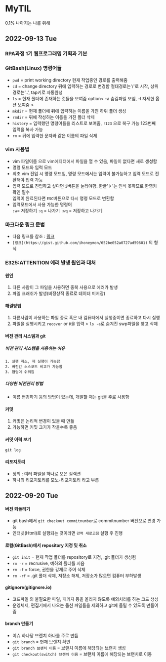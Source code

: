 # MyTIL

0.1% 나아지는 나를 위해

## 2022-09-13 Tue

### RPA과정 1기 웹프로그래밍 기획과 기본

### GitBash(Linux) 명령어들

- `pwd` = print working directory 현재 작업중인 경로를 출력해줌
- `cd` = change directory 뒤에 입력하는 경로로 변경함 절대경로는'/'로 시작, 상위경로는'..', tap키로 자동완성
- `ls` = 현재 폴더에 존재하는 것들을 보여줌 option< -a 숨김파일 보임, -l 자세한 옵션 보여줌 >
- `mkdir` = 현재 폴더에 뒤에 입력하는 이름을 가진 하위 폴더 생성
- `rmdir` = 뒤에 작성하는 이름을 가진 폴더 삭제
- `history` = 입력했던 명령어들을 리스트로 보여줌, `!123` 으로 복구 가능 123번째 입력을 복사 가능
- `rm` = 뒤에 입력한 문자와 같은 이름의 파일 삭제

### vim 사용법

- vim 파일이름 으로 vim에디터에서 파일을 열 수 있음, 파일이 없다면 새로 생성함
- 명령 모드와 입력 모드
- 최초 vim 진입 시 명령 모드임, 명령 모드에서는 입력이 불가능하고 입력 모드로 전환해야 입력 가능
- 입력 모드로 진입하고 싶다면 `i`버튼을 눌러야함. 한글'ㅑ'는 인식 못하므로 한영키 확인 필수  
  입력이 완료된다면 `ESC`버튼으로 다시 명령 모드로 변환함
- 입력모드에서 사용 가능한 명령어  
  `:w`= 저장하기 `:q` = 나가기 `:wq` = 저장하고 나가기

### 마크다운 링크 문법

- 다음 링크를 참조 : [링크](https://gist.github.com/ihoneymon/652be052a0727ad59601)
- `[링크](https://gist.github.com/ihoneymon/652be052a0727ad59601)` 의 형식

### E325:ATTENTION 에러 발생 원인과 대처

#### 원인

1. 다른 사람이 그 파일을 사용하면 중복 사용으로 에러가 발생
2. 파일 크래쉬가 발생(비정상적 종료로 데이터 미저장)

#### 해결방법

1. 다른사람이 사용하는 파일 종료 혹은 내 컴퓨터에서 실행중이면 종료하고 다시 실행
2. 파일을 실행시키고 `recover` or `R`을 입력 > `ls -a`로 숨겨진 swp파일을 찾고 삭제

#### 버전 관리 시스템과 git

##### 버전 관리 시스템을 사용하는 이유

    1. 실행 취소, 재 실행이 가능함
    2. 버전간 소스코드 비교가 가능함
    3. 협업이 쉬워짐

##### 다양한 버전관리 방법

- 이름 변경하기 등의 방법이 있는데, 개발할 때는 git을 주로 사용함

#### 커밋

1. 커밋은 논리적 변경이 있을 때 만듦
2. 가능하면 커밋 크기가 작을수록 좋음

#### 커밋 이력 보기

`git log`

#### 리포지토리

- 정의 : 여러 파일을 하나로 모은 컬랙션
- 하나의 리포지토리를 모노-리포지토리 라고 부름

## 2022-09-20 Tue

#### 버전 되돌리기

- git bash에서 `git checkout commitnumber`로 commitnumber 버전으로 변경 가능
- 인터넷(Html)로 실행되는 것이라면 `강력 새로고침` 실행 후 진행

#### 로컬(GitBash)에서 repository 지정 및 취소

- `git init` = 현재 작업 폴더를 repository로 지정, .git 폴더가 생성됨
- `rm -r` = recrusive, 예하의 폴더를 지움
- `rm -f` = force, 권한을 강제로 주어 삭제
- `rm -rf` = .git 폴더 삭제, 저장소 해제, 저장소가 많으면 컴퓨터 부하발생

#### gitignore(gitignore.io)

- 코드파일 외 불필요한 파일, 패키지 등을 올리지 않도록 예외처리를 하는 코드 생성
- 운영체제, 편집기에서 나오는 옵션 파일들을 제외하고 git에 올릴 수 있도록 만들어줌

#### branch 만들기

- 이슈 하나당 브랜치 하나를 주로 만듬
- `git branch` = 현재 브랜치 확인
- `git branch 브랜치 이름` = 브랜치 이름에 해당되는 브랜치 생성
- `git checkout(switch) 브랜치 이름` = 브랜치 이름에 해당되는 브랜치로 이동
